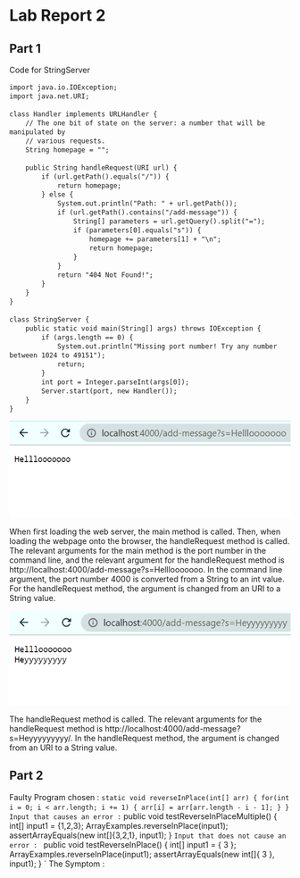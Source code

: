 # Lab Report 2

## Part 1
Code for StringServer
```
import java.io.IOException;
import java.net.URI;

class Handler implements URLHandler {
    // The one bit of state on the server: a number that will be manipulated by
    // various requests.
    String homepage = "";

    public String handleRequest(URI url) {
        if (url.getPath().equals("/")) {
            return homepage;
        } else {
            System.out.println("Path: " + url.getPath());
            if (url.getPath().contains("/add-message")) {
                String[] parameters = url.getQuery().split("=");
                if (parameters[0].equals("s")) {
                    homepage += parameters[1] + "\n";
                    return homepage;
                }
            }
            return "404 Not Found!";
        }
    }
}

class StringServer {
    public static void main(String[] args) throws IOException {
        if (args.length == 0) {
            System.out.println("Missing port number! Try any number between 1024 to 49151");
            return;
        }
        int port = Integer.parseInt(args[0]);
        Server.start(port, new Handler());
    }
}
```
![Image](images/LR2Image2.png)

When first loading the web server, the main method is called. Then, when loading the webpage onto the browser, the handleRequest method is called. The relevant arguments for the main method is the port number in the command line, and the relevant argument for the handleRequest method is http://localhost:4000/add-message?s=Helllooooooo. In the command line argument, the port number 4000 is converted from a String to an int value. For the handleRequest method, the argument is changed from an URI to a String value.

![Image](images/LR2Image3.png)

The handleRequest method is called. The relevant arguments for the handleRequest method is http://localhost:4000/add-message?s=Heyyyyyyyyy/. In the handleRequest method, the argument is changed from an URI to a String value.

## Part 2

Faulty Program chosen : 
`
static void reverseInPlace(int[] arr) {
    for(int i = 0; i < arr.length; i += 1) {
      arr[i] = arr[arr.length - i - 1];
    }
}
Input that causes an error :
`
public void testReverseInPlaceMultiple() {
    int[] input1 = {1,2,3};
    ArrayExamples.reverseInPlace(input1);
    assertArrayEquals(new int[]{3,2,1}, input1);
}
`
Input that does not cause an error : 
`
public void testReverseInPlace() {
    int[] input1 = { 3 };
    ArrayExamples.reverseInPlace(input1);
    assertArrayEquals(new int[]{ 3 }, input1);
}
`
The Symptom : 

